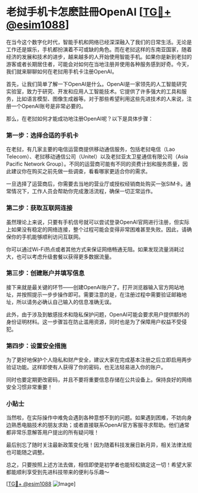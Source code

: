 # 老挝手机卡怎麽註冊OpenAI [[TG💪+ @esim1088](https://t.me/s/esim1088)]

在当今这个数字化时代，智能手机和网络已经深深融入了我们的日常生活。无论是工作还是娱乐，手机都扮演着不可或缺的角色。而在老挝这样的东南亚国家，随着经济的发展和技术的进步，越来越多的人开始使用智能手机。如果你是新到老挝的游客或者长期居住者，可能会对如何在当地注册并使用各种服务感到好奇。今天，我们就来聊聊如何在老挝用手机卡注册OpenAI。

首先，让我们简单了解一下OpenAI是什么。OpenAI是一家领先的人工智能研究实验室，致力于研究、开发和应用人工智能技术。它提供了许多强大的工具和服务，比如语言模型、图像生成器等。对于那些希望利用这些先进技术的人来说，注册一个OpenAI账号是非常必要的。

那么，在老挝如何才能成功地注册OpenAI呢？以下是具体步骤：

### 第一步：选择合适的手机卡

在老挝，有几家主要的电信运营商提供移动通信服务，包括老挝电信（Lao Telecom）、老挝移动通信公司（Unitel）以及老挝亚太卫星通信有限公司（Asia Pacific Network Group）。不同的运营商可能有不同的资费计划和服务质量，因此建议你在购买之前先做一些调查，看看哪家更适合你的需求。

一旦选择了运营商后，你需要去当地的营业厅或授权经销商处购买一张SIM卡。通常情况下，工作人员会帮助你完成激活流程，确保一切正常运作。

### 第二步：获取互联网连接

虽然理论上来说，只要有手机信号就可以尝试登录OpenAI官网进行注册，但实际上如果没有稳定的网络连接，整个过程可能会变得非常困难甚至失败。因此，请确保你的手机能够顺利访问互联网。

你可以通过Wi-Fi热点或者其他方式来保证网络畅通无阻。如果发现流量消耗过大，也可以考虑升级套餐以获得更多数据流量。

### 第三步：创建账户并填写信息

接下来就是最关键的环节——创建OpenAI账户了。打开浏览器输入官方网站地址，并按照提示一步步操作即可。需要注意的是，在注册过程中需要验证邮箱地址，所以请务必确认自己输入的信息准确无误。

此外，由于涉及到敏感技术和隐私保护问题，OpenAI可能会要求用户提供额外的身份证明材料。这一步骤旨在防止滥用资源，同时也是为了保障用户权益不受侵犯。

### 第四步：设置安全措施

为了更好地保护个人隐私和财产安全，建议大家在完成基本注册之后立即启用两步验证功能。这样即使有人获得了你的密码，也无法轻易进入你的账户。

同时也要定期更改密码，并且不要将重要信息存储在公共设备上。保持良好的网络安全习惯非常重要！

### 小贴士

当然啦，在实际操作中难免会遇到各种意想不到的问题。如果遇到困难，不妨向身边熟悉电脑技术的朋友求助；或者直接联系OpenAI官方客服寻求帮助。他们通常都非常乐意解答用户提出的所有疑问哦！

最后别忘了随时关注最新政策变化哦！因为随着科技发展日新月异，相关法律法规也可能随之调整。

总之，只要按照上述方法去做，相信即使是初学者也能轻松搞定这一切！希望大家都能顺利享受到先进科技带来的便利与乐趣～

[[TG💪+ @esim1088](https://t.me/s/esim1088) ![Image](https://i.postimg.cc/4NQfJmqS/Snipaste-2025-05-13-00-14-12.png)]